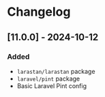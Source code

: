 # Changelog

## [11.0.0] - 2024-10-12

### Added
- `larastan/larastan` package
- `laravel/pint` package
- Basic Laravel Pint config